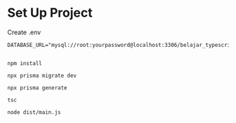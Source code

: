 # Set Up Project

Create .env

```
DATABASE_URL="mysql://root:yourpassword@localhost:3306/belajar_typescript_restful_api"
```

```shell

npm install

npx prisma migrate dev

npx prisma generate

tsc

node dist/main.js
```
